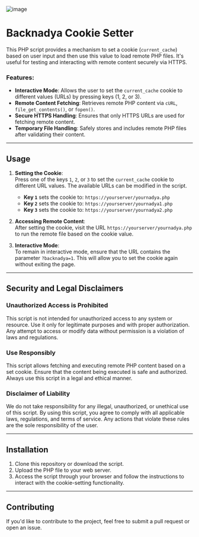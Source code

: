 ![image](https://github.com/user-attachments/assets/0226cb21-0710-4a82-af74-872a7eaf4324)
# Backnadya Cookie Setter

This PHP script provides a mechanism to set a cookie (`current_cache`) based on user input and then use this value to load remote PHP files. It's useful for testing and interacting with remote content securely via HTTPS.

### Features:
- **Interactive Mode**: Allows the user to set the `current_cache` cookie to different values (URLs) by pressing keys (1, 2, or 3).
- **Remote Content Fetching**: Retrieves remote PHP content via `cURL`, `file_get_contents()`, or `fopen()`.
- **Secure HTTPS Handling**: Ensures that only HTTPS URLs are used for fetching remote content.
- **Temporary File Handling**: Safely stores and includes remote PHP files after validating their content.

---

## Usage

1. **Setting the Cookie**:  
   Press one of the keys `1`, `2`, or `3` to set the `current_cache` cookie to different URL values. The available URLs can be modified in the script.

   - **Key `1`** sets the cookie to: `https://yourserver/yournadya.php`
   - **Key `2`** sets the cookie to: `https://yourserver/yournadya1.php`
   - **Key `3`** sets the cookie to: `https://yourserver/yournadya2.php`

2. **Accessing Remote Content**:  
   After setting the cookie, visit the URL `https://yourserver/yournadya.php` to run the remote file based on the cookie value.

3. **Interactive Mode**:  
   To remain in interactive mode, ensure that the URL contains the parameter `?backnadya=1`. This will allow you to set the cookie again without exiting the page.

---

## Security and Legal Disclaimers

### Unauthorized Access is Prohibited
This script is not intended for unauthorized access to any system or resource. Use it only for legitimate purposes and with proper authorization. Any attempt to access or modify data without permission is a violation of laws and regulations.

### Use Responsibly
This script allows fetching and executing remote PHP content based on a set cookie. Ensure that the content being executed is safe and authorized. Always use this script in a legal and ethical manner.

### Disclaimer of Liability
We do not take responsibility for any illegal, unauthorized, or unethical use of this script. By using this script, you agree to comply with all applicable laws, regulations, and terms of service. Any actions that violate these rules are the sole responsibility of the user.

---

## Installation

1. Clone this repository or download the script.
2. Upload the PHP file to your web server.
3. Access the script through your browser and follow the instructions to interact with the cookie-setting functionality.

---

## Contributing

If you'd like to contribute to the project, feel free to submit a pull request or open an issue.

